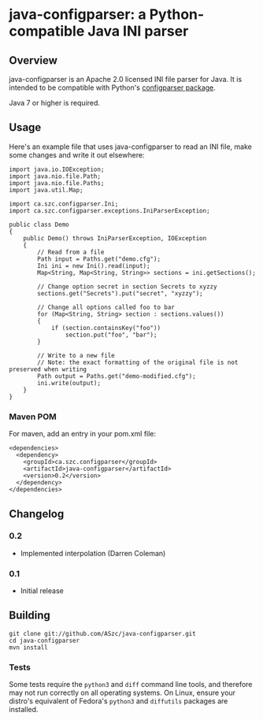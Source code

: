 # java-configparser: a Python-compatible Java INI parser

## Overview

java-configparser is an Apache 2.0 licensed INI file parser for Java. It is intended to be compatible with Python's [configparser package](https://docs.python.org/3/library/configparser.html#supported-ini-file-structure).

Java 7 or higher is required.

## Usage

Here's an example file that uses java-configparser to read an INI file, make some changes and write it out elsewhere:

    import java.io.IOException;
    import java.nio.file.Path;
    import java.nio.file.Paths;
    import java.util.Map;

    import ca.szc.configparser.Ini;
    import ca.szc.configparser.exceptions.IniParserException;

    public class Demo
    {
        public Demo() throws IniParserException, IOException
        {
            // Read from a file
            Path input = Paths.get("demo.cfg");
            Ini ini = new Ini().read(input);
            Map<String, Map<String, String>> sections = ini.getSections();

            // Change option secret in section Secrets to xyzzy
            sections.get("Secrets").put("secret", "xyzzy");

            // Change all options called foo to bar
            for (Map<String, String> section : sections.values())
            {
                if (section.containsKey("foo"))
                    section.put("foo", "bar");
            }

            // Write to a new file
            // Note: the exact formatting of the original file is not preserved when writing
            Path output = Paths.get("demo-modified.cfg");
            ini.write(output);
        }
    }

### Maven POM

For maven, add an entry in your pom.xml file:

    <dependencies>
      <dependency>
        <groupId>ca.szc.configparser</groupId>
        <artifactId>java-configparser</artifactId>
        <version>0.2</version>
      </dependency>
    </dependencies>

## Changelog

### 0.2

- Implemented interpolation (Darren Coleman)

### 0.1

- Initial release

## Building

    git clone git://github.com/ASzc/java-configparser.git
    cd java-configparser
    mvn install

### Tests

Some tests require the `python3` and `diff` command line tools, and therefore may not run correctly on all operating systems. On Linux, ensure your distro's equivalent of Fedora's `python3` and `diffutils` packages are installed.
